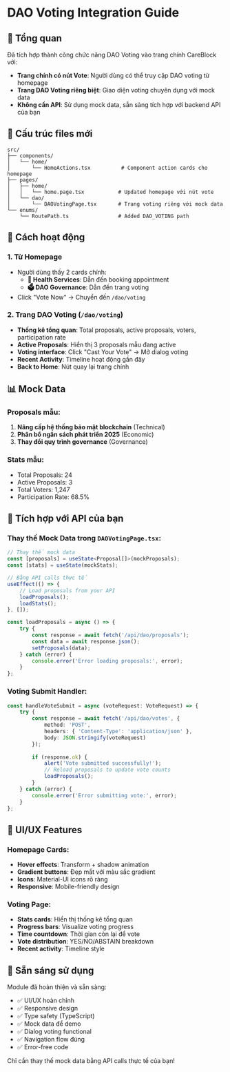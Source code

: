 # DAO Voting Integration Guide

## 🎯 Tổng quan

Đã tích hợp thành công chức năng DAO Voting vào trang chính CareBlock với:

- **Trang chính có nút Vote**: Người dùng có thể truy cập DAO voting từ homepage
- **Trang DAO Voting riêng biệt**: Giao diện voting chuyên dụng với mock data
- **Không cần API**: Sử dụng mock data, sẵn sàng tích hợp với backend API của bạn

## 📁 Cấu trúc files mới

```
src/
├── components/
│   └── home/
│       └── HomeActions.tsx          # Component action cards cho homepage
├── pages/
│   ├── home/
│   │   └── home.page.tsx           # Updated homepage với nút vote
│   └── dao/
│       └── DAOVotingPage.tsx       # Trang voting riêng với mock data
└── enums/
    └── RoutePath.ts                # Added DAO_VOTING path
```

## 🔧 Cách hoạt động

### 1. Từ Homepage
- Người dùng thấy 2 cards chính:
  - **🏥 Health Services**: Dẫn đến booking appointment
  - **🗳️ DAO Governance**: Dẫn đến trang voting
- Click "Vote Now" → Chuyển đến `/dao/voting`

### 2. Trang DAO Voting (`/dao/voting`)
- **Thống kê tổng quan**: Total proposals, active proposals, voters, participation rate
- **Active Proposals**: Hiển thị 3 proposals mẫu đang active
- **Voting interface**: Click "Cast Your Vote" → Mở dialog voting
- **Recent Activity**: Timeline hoạt động gần đây
- **Back to Home**: Nút quay lại trang chính

## 📊 Mock Data

### Proposals mẫu:
1. **Nâng cấp hệ thống bảo mật blockchain** (Technical)
2. **Phân bổ ngân sách phát triển 2025** (Economic) 
3. **Thay đổi quy trình governance** (Governance)

### Stats mẫu:
- Total Proposals: 24
- Active Proposals: 3  
- Total Voters: 1,247
- Participation Rate: 68.5%

## 🔌 Tích hợp với API của bạn

### Thay thế Mock Data trong `DAOVotingPage.tsx`:

```typescript
// Thay thế mock data
const [proposals] = useState<Proposal[]>(mockProposals);
const [stats] = useState(mockStats);

// Bằng API calls thực tế
useEffect(() => {
    // Load proposals from your API
    loadProposals();
    loadStats();
}, []);

const loadProposals = async () => {
    try {
        const response = await fetch('/api/dao/proposals');
        const data = await response.json();
        setProposals(data);
    } catch (error) {
        console.error('Error loading proposals:', error);
    }
};
```

### Voting Submit Handler:
```typescript
const handleVoteSubmit = async (voteRequest: VoteRequest) => {
    try {
        const response = await fetch('/api/dao/votes', {
            method: 'POST',
            headers: { 'Content-Type': 'application/json' },
            body: JSON.stringify(voteRequest)
        });
        
        if (response.ok) {
            alert('Vote submitted successfully!');
            // Reload proposals to update vote counts
            loadProposals();
        }
    } catch (error) {
        console.error('Error submitting vote:', error);
    }
};
```

## 🎨 UI/UX Features

### Homepage Cards:
- **Hover effects**: Transform + shadow animation
- **Gradient buttons**: Đẹp mắt với màu sắc gradient
- **Icons**: Material-UI icons rõ ràng
- **Responsive**: Mobile-friendly design

### Voting Page:
- **Stats cards**: Hiển thị thống kê tổng quan
- **Progress bars**: Visualize voting progress
- **Time countdown**: Thời gian còn lại để vote
- **Vote distribution**: YES/NO/ABSTAIN breakdown
- **Recent activity**: Timeline style

## 🚀 Sẵn sáng sử dụng

Module đã hoàn thiện và sẵn sàng:
- ✅ UI/UX hoàn chỉnh
- ✅ Responsive design  
- ✅ Type safety (TypeScript)
- ✅ Mock data để demo
- ✅ Dialog voting functional
- ✅ Navigation flow đúng
- ✅ Error-free code

Chỉ cần thay thế mock data bằng API calls thực tế của bạn!